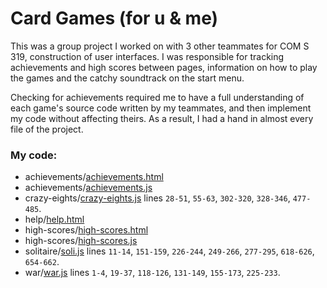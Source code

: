 # Card Games (for u & me)

This was a group project I worked on with 3 other teammates for COM S 319, construction of user interfaces. I was responsible for tracking achievements and high scores between pages, information on how to play the games and the catchy soundtrack on the start menu.

Checking for achievements required me to have a full understanding of each game's source code written by my teammates, and then implement my code without affecting theirs. As a result, I had a hand in almost every file of the project.

### My code: 

- achievements/[achievements.html](https://github.com/evanbrummer/portfolio/blob/main/Card%20Games%20(for%20u%20%26%20me)/achievements/achievements.html)
- achievements/[achievements.js](https://github.com/evanbrummer/portfolio/blob/main/Card%20Games%20(for%20u%20%26%20me)/achievements/achievements.js)
- crazy-eights/[crazy-eights.js](https://github.com/evanbrummer/portfolio/blob/main/Card%20Games%20(for%20u%20%26%20me)/crazy-eights/crazy-eights.js) lines `28-51`, `55-63`, `302-320`, `328-346`, `477-485`.
- help/[help.html](https://github.com/evanbrummer/portfolio/blob/main/Card%20Games%20(for%20u%20%26%20me)/help/help.html)
- high-scores/[high-scores.html](https://github.com/evanbrummer/portfolio/blob/main/Card%20Games%20(for%20u%20%26%20me)/high-scores/high-scores.html)
- high-scores/[high-scores.js](https://github.com/evanbrummer/portfolio/blob/main/Card%20Games%20(for%20u%20%26%20me)/high-scores/high-scores.js)
- solitaire/[soli.js](https://github.com/evanbrummer/portfolio/blob/main/Card%20Games%20(for%20u%20%26%20me)/solitaire/soli.js) lines `11-14`, `151-159`, `226-244`, `249-266`, `277-295`, `618-626`, `654-662`.
- war/[war.js](https://github.com/evanbrummer/portfolio/blob/main/Card%20Games%20(for%20u%20%26%20me)/war/war.js) lines `1-4`, `19-37`, `118-126`, `131-149`, `155-173`, `225-233`.